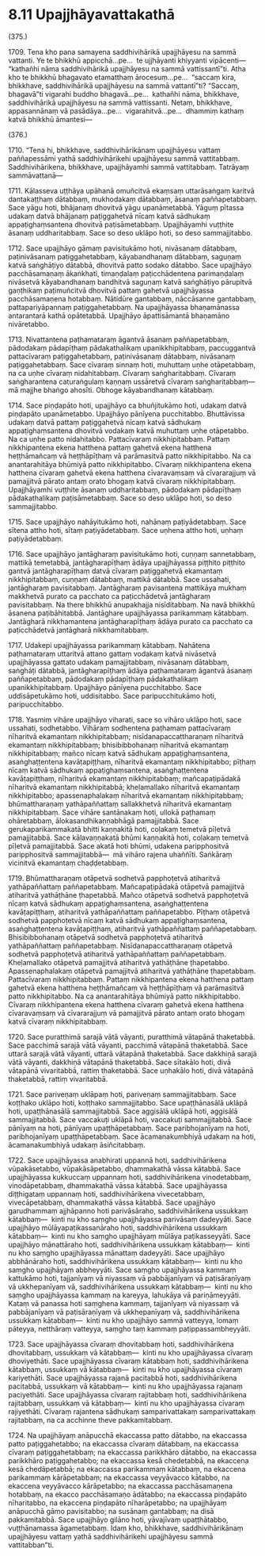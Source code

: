

# 8.11 Upajjhāyavattakathā



(375.)

1709\. Tena kho pana samayena saddhivihārikā upajjhāyesu na sammā vattanti. Ye te bhikkhū appicchā…pe…  te ujjhāyanti khiyyanti vipācenti—  “kathañhi nāma saddhivihārikā upajjhāyesu na sammā vattissantī”ti. Atha kho te bhikkhū bhagavato etamatthaṃ ārocesuṃ…pe…  “saccaṃ kira, bhikkhave, saddhivihārikā upajjhāyesu na sammā vattantī”ti? “Saccaṃ, bhagavā”ti vigarahi buddho bhagavā…pe…  kathañhi nāma, bhikkhave, saddhivihārikā upajjhāyesu na sammā vattissanti. Netaṃ, bhikkhave, appasannānaṃ vā pasādāya…pe…  vigarahitvā…pe…  dhammiṃ kathaṃ katvā bhikkhū āmantesi—

(376.)

1710\. “Tena hi, bhikkhave, saddhivihārikānaṃ upajjhāyesu vattaṃ paññapessāmi yathā saddhivihārikehi upajjhāyesu sammā vattitabbaṃ. Saddhivihārikena, bhikkhave, upajjhāyamhi sammā vattitabbaṃ. Tatrāyaṃ sammāvattanā—

1711\. Kālasseva uṭṭhāya upāhanā omuñcitvā ekaṃsaṃ uttarāsaṅgaṃ karitvā dantakaṭṭhaṃ dātabbaṃ, mukhodakaṃ dātabbaṃ, āsanaṃ paññapetabbaṃ. Sace yāgu hoti, bhājanaṃ dhovitvā yāgu upanāmetabbā. Yāguṃ pītassa udakaṃ datvā bhājanaṃ paṭiggahetvā nīcaṃ katvā sādhukaṃ appaṭighaṃsantena dhovitvā paṭisāmetabbaṃ. Upajjhāyamhi vuṭṭhite āsanaṃ uddharitabbaṃ. Sace so deso uklāpo hoti, so deso sammajjitabbo.

1712\. Sace upajjhāyo gāmaṃ pavisitukāmo hoti, nivāsanaṃ dātabbaṃ, paṭinivāsanaṃ paṭiggahetabbaṃ, kāyabandhanaṃ dātabbaṃ, saguṇaṃ katvā saṅghāṭiyo dātabbā, dhovitvā patto sodako dātabbo. Sace upajjhāyo pacchāsamaṇaṃ ākaṅkhati, timaṇḍalaṃ paṭicchādentena parimaṇḍalaṃ nivāsetvā kāyabandhanaṃ bandhitvā saguṇaṃ katvā saṅghāṭiyo pārupitvā gaṇṭhikaṃ paṭimuñcitvā dhovitvā pattaṃ gahetvā upajjhāyassa pacchāsamaṇena hotabbaṃ. Nātidūre gantabbaṃ, nāccāsanne gantabbaṃ, pattapariyāpannaṃ paṭiggahetabbaṃ. Na upajjhāyassa bhaṇamānassa antarantarā kathā opātetabbā. Upajjhāyo āpattisāmantā bhaṇamāno nivāretabbo.

1713\. Nivattantena paṭhamataraṃ āgantvā āsanaṃ paññapetabbaṃ, pādodakaṃ pādapīṭhaṃ pādakathalikaṃ upanikkhipitabbaṃ, paccuggantvā pattacīvaraṃ paṭiggahetabbaṃ, paṭinivāsanaṃ dātabbaṃ, nivāsanaṃ paṭiggahetabbaṃ. Sace cīvaraṃ sinnaṃ hoti, muhuttaṃ uṇhe otāpetabbaṃ, na ca uṇhe cīvaraṃ nidahitabbaṃ. Cīvaraṃ saṅgharitabbaṃ. Cīvaraṃ saṅgharantena caturaṅgulaṃ kaṇṇaṃ ussāretvā cīvaraṃ saṅgharitabbaṃ—  mā majjhe bhaṅgo ahosīti. Obhoge kāyabandhanaṃ kātabbaṃ.

1714\. Sace piṇḍapāto hoti, upajjhāyo ca bhuñjitukāmo hoti, udakaṃ datvā piṇḍapāto upanāmetabbo. Upajjhāyo pānīyena pucchitabbo. Bhuttāvissa udakaṃ datvā pattaṃ paṭiggahetvā nīcaṃ katvā sādhukaṃ appaṭighaṃsantena dhovitvā vodakaṃ katvā muhuttaṃ uṇhe otāpetabbo. Na ca uṇhe patto nidahitabbo. Pattacīvaraṃ nikkhipitabbaṃ. Pattaṃ nikkhipantena ekena hatthena pattaṃ gahetvā ekena hatthena heṭṭhāmañcaṃ vā heṭṭhāpīṭhaṃ vā parāmasitvā patto nikkhipitabbo. Na ca anantarahitāya bhūmiyā patto nikkhipitabbo. Cīvaraṃ nikkhipantena ekena hatthena cīvaraṃ gahetvā ekena hatthena cīvaravaṃsaṃ vā cīvararajjuṃ vā pamajjitvā pārato antaṃ orato bhogaṃ katvā cīvaraṃ nikkhipitabbaṃ. Upajjhāyamhi vuṭṭhite āsanaṃ uddharitabbaṃ, pādodakaṃ pādapīṭhaṃ pādakathalikaṃ paṭisāmetabbaṃ. Sace so deso uklāpo hoti, so deso sammajjitabbo.

1715\. Sace upajjhāyo nahāyitukāmo hoti, nahānaṃ paṭiyādetabbaṃ. Sace sītena attho hoti, sītaṃ paṭiyādetabbaṃ. Sace uṇhena attho hoti, uṇhaṃ paṭiyādetabbaṃ.

1716\. Sace upajjhāyo jantāgharaṃ pavisitukāmo hoti, cuṇṇaṃ sannetabbaṃ, mattikā temetabbā, jantāgharapīṭhaṃ ādāya upajjhāyassa piṭṭhito piṭṭhito gantvā jantāgharapīṭhaṃ datvā cīvaraṃ paṭiggahetvā ekamantaṃ nikkhipitabbaṃ, cuṇṇaṃ dātabbaṃ, mattikā dātabbā. Sace ussahati, jantāgharaṃ pavisitabbaṃ. Jantāgharaṃ pavisantena mattikāya mukhaṃ makkhetvā purato ca pacchato ca paṭicchādetvā jantāgharaṃ pavisitabbaṃ. Na there bhikkhū anupakhajja nisīditabbaṃ. Na navā bhikkhū āsanena paṭibāhitabbā. Jantāghare upajjhāyassa parikammaṃ kātabbaṃ. Jantāgharā nikkhamantena jantāgharapīṭhaṃ ādāya purato ca pacchato ca paṭicchādetvā jantāgharā nikkhamitabbaṃ.

1717\. Udakepi upajjhāyassa parikammaṃ kātabbaṃ. Nahātena paṭhamataraṃ uttaritvā attano gattaṃ vodakaṃ katvā nivāsetvā upajjhāyassa gattato udakaṃ pamajjitabbaṃ, nivāsanaṃ dātabbaṃ, saṅghāṭi dātabbā, jantāgharapīṭhaṃ ādāya paṭhamataraṃ āgantvā āsanaṃ paññapetabbaṃ, pādodakaṃ pādapīṭhaṃ pādakathalikaṃ upanikkhipitabbaṃ. Upajjhāyo pānīyena pucchitabbo. Sace uddisāpetukāmo hoti, uddisitabbo. Sace paripucchitukāmo hoti, paripucchitabbo.

1718\. Yasmiṃ vihāre upajjhāyo viharati, sace so vihāro uklāpo hoti, sace ussahati, sodhetabbo. Vihāraṃ sodhentena paṭhamaṃ pattacīvaraṃ nīharitvā ekamantaṃ nikkhipitabbaṃ; nisīdanapaccattharaṇaṃ nīharitvā ekamantaṃ nikkhipitabbaṃ; bhisibibbohanaṃ nīharitvā ekamantaṃ nikkhipitabbaṃ; mañco nīcaṃ katvā sādhukaṃ appaṭighaṃsantena, asaṅghaṭṭentena kavāṭapiṭṭhaṃ, nīharitvā ekamantaṃ nikkhipitabbo; pīṭhaṃ nīcaṃ katvā sādhukaṃ appaṭighaṃsantena, asaṅghaṭṭentena kavāṭapiṭṭhaṃ, nīharitvā ekamantaṃ nikkhipitabbaṃ; mañcapaṭipādakā nīharitvā ekamantaṃ nikkhipitabbā; kheḷamallako nīharitvā ekamantaṃ nikkhipitabbo; apassenaphalakaṃ nīharitvā ekamantaṃ nikkhipitabbaṃ; bhūmattharaṇaṃ yathāpaññattaṃ sallakkhetvā nīharitvā ekamantaṃ nikkhipitabbaṃ. Sace vihāre santānakaṃ hoti, ullokā paṭhamaṃ ohāretabbaṃ, ālokasandhikaṇṇabhāgā pamajjitabbā. Sace gerukaparikammakatā bhitti kaṇṇakitā hoti, coḷakaṃ temetvā pīḷetvā pamajjitabbā. Sace kāḷavaṇṇakatā bhūmi kaṇṇakitā hoti, coḷakaṃ temetvā pīḷetvā pamajjitabbā. Sace akatā hoti bhūmi, udakena paripphositvā paripphositvā sammajjitabbā—  mā vihāro rajena uhaññīti. Saṅkāraṃ vicinitvā ekamantaṃ chaḍḍetabbaṃ.

1719\. Bhūmattharaṇaṃ otāpetvā sodhetvā papphoṭetvā atiharitvā yathāpaññattaṃ paññapetabbaṃ. Mañcapaṭipādakā otāpetvā pamajjitvā atiharitvā yathāṭhāne ṭhapetabbā. Mañco otāpetvā sodhetvā papphoṭetvā nīcaṃ katvā sādhukaṃ appaṭighaṃsantena, asaṅghaṭṭentena kavāṭapiṭṭhaṃ, atiharitvā yathāpaññattaṃ paññapetabbo. Pīṭhaṃ otāpetvā sodhetvā papphoṭetvā nīcaṃ katvā sādhukaṃ appaṭighaṃsantena, asaṅghaṭṭentena kavāṭapiṭṭhaṃ, atiharitvā yathāpaññattaṃ paññapetabbaṃ. Bhisibibbohanaṃ otāpetvā sodhetvā papphoṭetvā atiharitvā yathāpaññattaṃ paññapetabbaṃ. Nisīdanapaccattharaṇaṃ otāpetvā sodhetvā papphoṭetvā atiharitvā yathāpaññattaṃ paññapetabbaṃ. Kheḷamallako otāpetvā pamajjitvā atiharitvā yathāṭhāne ṭhapetabbo. Apassenaphalakaṃ otāpetvā pamajjitvā atiharitvā yathāṭhāne ṭhapetabbaṃ. Pattacīvaraṃ nikkhipitabbaṃ. Pattaṃ nikkhipantena ekena hatthena pattaṃ gahetvā ekena hatthena heṭṭhāmañcaṃ vā heṭṭhāpīṭhaṃ vā parāmasitvā patto nikkhipitabbo. Na ca anantarahitāya bhūmiyā patto nikkhipitabbo. Cīvaraṃ nikkhipantena ekena hatthena cīvaraṃ gahetvā ekena hatthena cīvaravaṃsaṃ vā cīvararajjuṃ vā pamajjitvā pārato antaṃ orato bhogaṃ katvā cīvaraṃ nikkhipitabbaṃ.

1720\. Sace puratthimā sarajā vātā vāyanti, puratthimā vātapānā thaketabbā. Sace pacchimā sarajā vātā vāyanti, pacchimā vātapānā thaketabbā. Sace uttarā sarajā vātā vāyanti, uttarā vātapānā thaketabbā. Sace dakkhiṇā sarajā vātā vāyanti, dakkhiṇā vātapānā thaketabbā. Sace sītakālo hoti, divā vātapānā vivaritabbā, rattiṃ thaketabbā. Sace uṇhakālo hoti, divā vātapānā thaketabbā, rattiṃ vivaritabbā.

1721\. Sace pariveṇaṃ uklāpaṃ hoti, pariveṇaṃ sammajjitabbaṃ. Sace koṭṭhako uklāpo hoti, koṭṭhako sammajjitabbo. Sace upaṭṭhānasālā uklāpā hoti, upaṭṭhānasālā sammajjitabbā. Sace aggisālā uklāpā hoti, aggisālā sammajjitabbā. Sace vaccakuṭi uklāpā hoti, vaccakuṭi sammajjitabbā. Sace pānīyaṃ na hoti, pānīyaṃ upaṭṭhāpetabbaṃ. Sace paribhojanīyaṃ na hoti, paribhojanīyaṃ upaṭṭhāpetabbaṃ. Sace ācamanakumbhiyā udakaṃ na hoti, ācamanakumbhiyā udakaṃ āsiñcitabbaṃ.

1722\. Sace upajjhāyassa anabhirati uppannā hoti, saddhivihārikena vūpakāsetabbo, vūpakāsāpetabbo, dhammakathā vāssa kātabbā. Sace upajjhāyassa kukkuccaṃ uppannaṃ hoti, saddhivihārikena vinodetabbaṃ, vinodāpetabbaṃ, dhammakathā vāssa kātabbā. Sace upajjhāyassa diṭṭhigataṃ uppannaṃ hoti, saddhivihārikena vivecetabbaṃ, vivecāpetabbaṃ, dhammakathā vāssa kātabbā. Sace upajjhāyo garudhammaṃ ajjhāpanno hoti parivāsāraho, saddhivihārikena ussukkaṃ kātabbaṃ—  kinti nu kho saṃgho upajjhāyassa parivāsaṃ dadeyyāti. Sace upajjhāyo mūlāyapaṭikassanāraho hoti, saddhivihārikena ussukkaṃ kātabbaṃ—  kinti nu kho saṃgho upajjhāyaṃ mūlāya paṭikasseyyāti. Sace upajjhāyo mānattāraho hoti, saddhivihārikena ussukkaṃ kātabbaṃ—  kinti nu kho saṃgho upajjhāyassa mānattaṃ dadeyyāti. Sace upajjhāyo abbhānāraho hoti, saddhivihārikena ussukkaṃ kātabbaṃ—  kinti nu kho saṃgho upajjhāyaṃ abbheyyāti. Sace saṃgho upajjhāyassa kammaṃ kattukāmo hoti, tajjanīyaṃ vā niyassaṃ vā pabbājanīyaṃ vā paṭisāraṇīyaṃ vā ukkhepanīyaṃ vā, saddhivihārikena ussukkaṃ kātabbaṃ—  kinti nu kho saṃgho upajjhāyassa kammaṃ na kareyya, lahukāya vā pariṇāmeyyāti. Kataṃ vā panassa hoti saṃghena kammaṃ, tajjanīyaṃ vā niyassaṃ vā pabbājanīyaṃ vā paṭisāraṇīyaṃ vā ukkhepanīyaṃ vā, saddhivihārikena ussukkaṃ kātabbaṃ—  kinti nu kho upajjhāyo sammā vatteyya, lomaṃ pāteyya, netthāraṃ vatteyya, saṃgho taṃ kammaṃ paṭippassambheyyāti.

1723\. Sace upajjhāyassa cīvaraṃ dhovitabbaṃ hoti, saddhivihārikena dhovitabbaṃ, ussukkaṃ vā kātabbaṃ—  kinti nu kho upajjhāyassa cīvaraṃ dhoviyethāti. Sace upajjhāyassa cīvaraṃ kātabbaṃ hoti, saddhivihārikena kātabbaṃ, ussukkaṃ vā kātabbaṃ—  kinti nu kho upajjhāyassa cīvaraṃ kariyethāti. Sace upajjhāyassa rajanā pacitabbā hoti, saddhivihārikena pacitabbā, ussukkaṃ vā kātabbaṃ—  kinti nu kho upajjhāyassa rajanaṃ paciyethāti. Sace upajjhāyassa cīvaraṃ rajitabbaṃ hoti, saddhivihārikena rajitabbaṃ, ussukkaṃ vā kātabbaṃ—  kinti nu kho upajjhāyassa cīvaraṃ rajiyethāti. Cīvaraṃ rajantena sādhukaṃ samparivattakaṃ samparivattakaṃ rajitabbaṃ, na ca acchinne theve pakkamitabbaṃ.

1724\. Na upajjhāyaṃ anāpucchā ekaccassa patto dātabbo, na ekaccassa patto paṭiggahetabbo; na ekaccassa cīvaraṃ dātabbaṃ, na ekaccassa cīvaraṃ paṭiggahetabbaṃ; na ekaccassa parikkhāro dātabbo, na ekaccassa parikkhāro paṭiggahetabbo; na ekaccassa kesā chedetabbā, na ekaccena kesā chedāpetabbā; na ekaccassa parikammaṃ kātabbaṃ, na ekaccena parikammaṃ kārāpetabbaṃ; na ekaccassa veyyāvacco kātabbo, na ekaccena veyyāvacco kārāpetabbo; na ekaccassa pacchāsamaṇena hotabbaṃ, na ekacco pacchāsamaṇo ādātabbo; na ekaccassa piṇḍapāto nīharitabbo, na ekaccena piṇḍapāto nīharāpetabbo; na upajjhāyaṃ anāpucchā gāmo pavisitabbo; na susānaṃ gantabbaṃ; na disā pakkamitabbā. Sace upajjhāyo gilāno hoti, yāvajīvaṃ upaṭṭhātabbo, vuṭṭhānamassa āgametabbaṃ. Idaṃ kho, bhikkhave, saddhivihārikānaṃ upajjhāyesu vattaṃ yathā saddhivihārikehi upajjhāyesu sammā vattitabban”ti.



